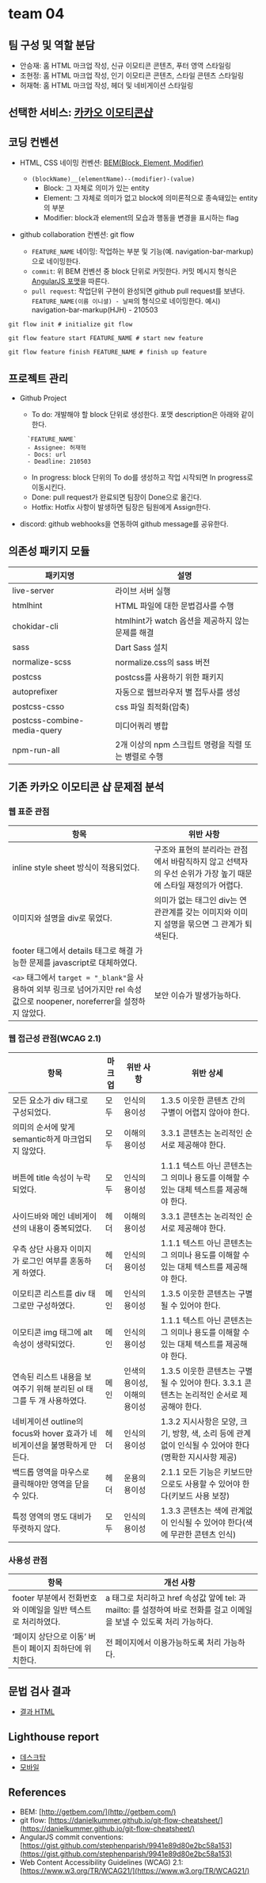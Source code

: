 # team 04

## 팀 구성 및 역할 분담

- 안승재: 홈 HTML 마크업 작성, 신규 이모티콘 콘텐츠, 푸터 영역 스타일링
- 조현정: 홈 HTML 마크업 작성, 인기 이모티콘 콘텐츠, 스타일 콘텐츠 스타일링
- 허재혁: 홈 HTML 마크업 작성, 헤더 및 네비게이션 스타일링

## 선택한 서비스: [카카오 이모티콘샵](https://e.kakao.com/)

## 코딩 컨벤션

- HTML, CSS 네이밍 컨벤션: [BEM(Block, Element, Modifier)](http://getbem.com/)
  - `(blockName)__(elementName)--(modifier)-(value)`
    - Block: 그 자체로 의미가 있는 entity
    - Element: 그 자체로 의미가 없고 block에 의미론적으로 종속돼있는 entity의 부분
    - Modifier: block과 element의 모습과 행동을 변경을 표시하는 flag
    
- github collaboration 컨벤션: git flow
  - `FEATURE_NAME` 네이밍: 작업하는 부분 및 기능(예. navigation-bar-markup)으로 네이밍한다.
  - `commit`: 위 BEM 컨벤션 중 block 단위로 커밋한다. 커밋 메시지 형식은 [AngularJS 포맷](https://gist.github.com/stephenparish/9941e89d80e2bc58a153)을 따른다.
  - `pull request`: 작업단위 구현이 완성되면 github pull request를 보낸다. `FEATURE_NAME(이름 이니셜) - 날짜`의 형식으로 네이밍한다. 예시) navigation-bar-markup(HJH) - 210503
  
```shell
git flow init # initialize git flow

git flow feature start FEATURE_NAME # start new feature

git flow feature finish FEATURE_NAME # finish up feature
```

## 프로젝트 관리

- Github Project
  - To do: 개발해야 할 block 단위로 생성한다. 포맷 description은 아래와 같이 한다.
  ```
    `FEATURE_NAME`
    - Assignee: 허재혁
    - Docs: url
    - Deadline: 210503
  ```
  - In progress: block 단위의 To do를 생성하고 작업 시작되면 In progress로 이동시킨다.
  - Done: pull request가 완료되면 팀장이 Done으로 옮긴다.
  - Hotfix: Hotfix 사항이 발생하면 팀장은 팀원에게 Assign한다.
  
- discord: github webhooks을 연동하여 github message를 공유한다.

## 의존성 패키지 모듈

| 패키지명 | 설명 |
|-|-|
| live-server | 라이브 서버 실행 |
| htmlhint | HTML 파일에 대한 문법검사를 수행 |
| chokidar-cli | htmlhint가 watch 옵션을 제공하지 않는 문제를 해결 |
| sass | Dart Sass 설치 |
| normalize-scss | normalize.css의 sass 버전 |
| postcss | postcss를 사용하기 위한 패키지 |
| autoprefixer | 자동으로 웹브라우저 별 접두사를 생성 |
| postcss-csso | css 파일 최적화(압축) |
| postcss-combine-media-query | 미디어쿼리 병합 |
| npm-run-all | 2개 이상의 npm 스크립트 명령을 직렬 또는 병렬로 수행 |

## 기존 카카오 이모티콘 샵 문제점 분석

### 웹 표준 관점

| 항목 | 위반 사항 |
| ---- | ---- |
| inline style sheet 방식이 적용되었다. | 구조와 표현의 분리라는 관점에서 바람직하지 않고 선택자의 우선 순위가 가장 높기 때문에 스타일 재정의가 어렵다. |
| 이미지와 설명을 div로 묶었다. | 의미가 없는 태그인 div는 연관관계를 갖는 이미지와 이미지 설명을 묶으면 그 관계가 퇴색된다. |
| footer 태그에서 details 태그로 해결 가능한 문제를 javascript로 대체하였다. | |
| `<a>` 태그에서 `target = "_blank"`을 사용하여 외부 링크로 넘어가지만 rel 속성값으로 noopener, noreferrer을 설정하지 않았다. |  보안 이슈가 발생가능하다. |

### 웹 접근성 관점(WCAG 2.1)

| 항목 | 마크업 | 위반 사항 | 위반 상세 |
| ---- | ---- | ---- | ---- |
| 모든 요소가 div 태그로 구성되었다. | 모두 | 인식의 용이성 | 1.3.5 이웃한 콘텐츠 간의 구별이 어렵지 않아야 한다. |
| 의미의 순서에 맞게 semantic하게 마크업되지 않았다. | 모두 | 이해의 용이성 | 3.3.1 콘텐츠는 논리적인 순서로 제공해야 한다. |
| 버튼에 title 속성이 누락되었다. | 모두 | 인식의 용이성 | 1.1.1 텍스트 아닌 콘텐츠는 그 의미나 용도를 이해할 수 있는 대체 텍스트를 제공해야 한다. |
| 사이드바와 메인 네비게이션의 내용이 중복되었다. | 헤더 | 이해의 용이성 | 3.3.1 콘텐츠는 논리적인 순서로 제공해야 한다. |
| 우측 상단 사용자 이미지가 로그인 여부를 혼동하게 하였다. | 헤더 | 인식의 용이성 | 1.1.1 텍스트 아닌 콘텐츠는 그 의미나 용도를 이해할 수 있는 대체 텍스트를 제공해야 한다. |
| 이모티콘 리스트를 div 태그로만 구성하였다. | 메인 | 인식의 용이성 | 1.3.5 이웃한 콘텐츠는 구별될 수 있어야 한다. |
| 이모티콘 img 태그에 alt 속성이 생략되었다. | 메인 | 인식의 용이성 | 1.1.1 텍스트 아닌 콘텐츠는 그 의미나 용도를 이해할 수 있는 대체 텍스트를 제공해야 한다. |
| 연속된 리스트 내용을 보여주기 위해 분리된 ol 태그를 두 개 사용하였다. | 메인 | 인색의 용이성, 이해의 용이성 | 1.3.5 이웃한 콘텐츠는 구별될 수 있어야 한다. 3.3.1 콘텐츠는 논리적인 순서로 제공해야 한다. |
| 네비게이션 outline의 focus와 hover 효과가 네비게이션을 불명확하게 만든다. | 헤더 | 인식의 용이성 | 1.3.2 지시사항은 모양, 크기, 방향, 색, 소리 등에 관계없이 인식될 수 있어야 한다(명확한 지시사항 제공) |
| 백드롭 영역을 마우스로 클릭해야만 영역을 닫을 수 있다. | 헤더 | 운용의 용이성 | 2.1.1 모든 기능은 키보드만으로도 사용할 수 있어야 한다(키보드 사용 보장) |
| 특정 영역의 명도 대비가 뚜렷하지 않다. | 모두 | 인식의 용이성 | 1.3.3 콘텐츠는 색에 관계없이 인식될 수 있어야 한다(색에 무관한 콘텐츠 인식) |

### 사용성 관점

| 항목 | 개선 사항 |
| ---- | ---- |
| footer 부분에서 전화번호와 이메일을 일반 텍스트로 처리하였다. | a 태그로 처리하고 href 속성값 앞에 tel: 과 mailto: 를 설정하여 바로 전화를 걸고 이메일을 보낼 수 있도록 처리 가능하다. |
| ‘페이지 상단으로 이동’ 버튼이 페이지 최하단에 위치한다. | 전 페이지에서 이용가능하도록 처리 가능하다. |

## 문법 검사 결과

- [결과 HTML](./validateHTML/result.html)

## Lighthouse report

- [데스크탑](./lighthouse/실습_Lighthouse(desktop).html)
- [모바일](./lighthouse/실습_Lighthouse(mobile).html)

## References

- BEM: [http://getbem.com/](http://getbem.com/)
- git flow: [https://danielkummer.github.io/git-flow-cheatsheet/](https://danielkummer.github.io/git-flow-cheatsheet/)
- AngularJS commit conventions: [https://gist.github.com/stephenparish/9941e89d80e2bc58a153](https://gist.github.com/stephenparish/9941e89d80e2bc58a153)
- Web Content Accessibility Guidelines (WCAG) 2.1: [https://www.w3.org/TR/WCAG21/](https://www.w3.org/TR/WCAG21/)
